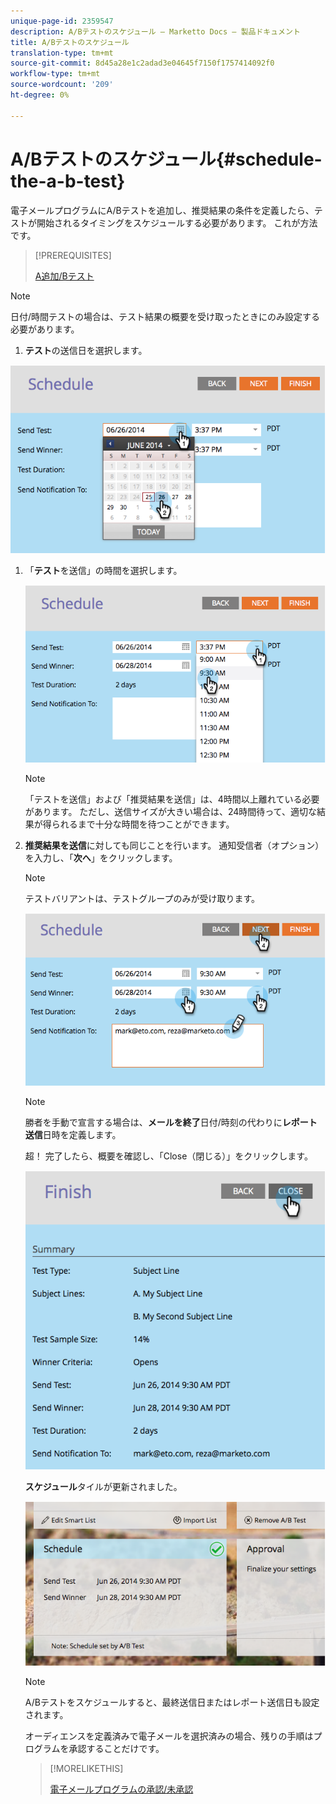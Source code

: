 ```yaml
---
unique-page-id: 2359547
description: A/Bテストのスケジュール — Marketto Docs — 製品ドキュメント
title: A/Bテストのスケジュール
translation-type: tm+mt
source-git-commit: 8d45a28e1c2adad3e04645f7150f1757414092f0
workflow-type: tm+mt
source-wordcount: '209'
ht-degree: 0%

---
```



# A/Bテストのスケジュール{#schedule-the-a-b-test}

電子メールプログラムにA/Bテストを追加し、推奨結果の条件を定義したら、テストが開始されるタイミングをスケジュールする必要があります。 これが方法です。

>[!PREREQUISITES]
>
>[A追加/Bテスト](/help/marketo/product-docs/email-marketing/email-programs/email-program-actions/email-test-a-b-test/add-an-a-b-test.md)

>[!NOTE]
>
>日付/時間テストの場合は、テスト結果の概要を受け取ったときにのみ設定する必要があります。

1. **テスト**&#x200B;の送信日を選択します。

![](assets/image2014-9-12-15-3a59-3a54.png)

1. 「**テスト**&#x200B;を送信」の時間を選択します。

   ![](assets/image2014-9-12-16-3a0-3a2.png)

   >[!NOTE]
   >
   >「テストを送信」および「推奨結果を送信」は、4時間以上離れている必要があります。 ただし、送信サイズが大きい場合は、24時間待って、適切な結果が得られるまで十分な時間を待つことができます。

1. **推奨結果を送信**&#x200B;に対しても同じことを行います。 通知受信者（オプション）を入力し、「**次へ**」をクリックします。

   >[!NOTE]
   >
   >テストバリアントは、テストグループのみが受け取ります。

   ![](assets/image2014-9-12-16-3a0-3a12.png)

   >[!NOTE]
   >
   >勝者を手動で宣言する場合は、**メールを終了**&#x200B;日付/時刻の代わりに&#x200B;**レポート送信**&#x200B;日時を定義します。

   超！ 完了したら、概要を確認し、「Close（閉じる）」をクリックします。

   ![](assets/image2014-9-12-16-3a1-3a23.png)

   **スケジュール**&#x200B;タイルが更新されました。

   ![](assets/image2014-9-12-16-3a1-3a33.png)

   >[!NOTE]
   >
   >A/Bテストをスケジュールすると、最終送信日またはレポート送信日も設定されます。

   オーディエンスを定義済みで電子メールを選択済みの場合、残りの手順はプログラムを承認することだけです。

   >[!MORELIKETHIS]
   >
   >[電子メールプログラムの承認/未承認](/help/marketo/product-docs/email-marketing/email-programs/email-program-actions/approve-unapprove-an-email-program.md)
